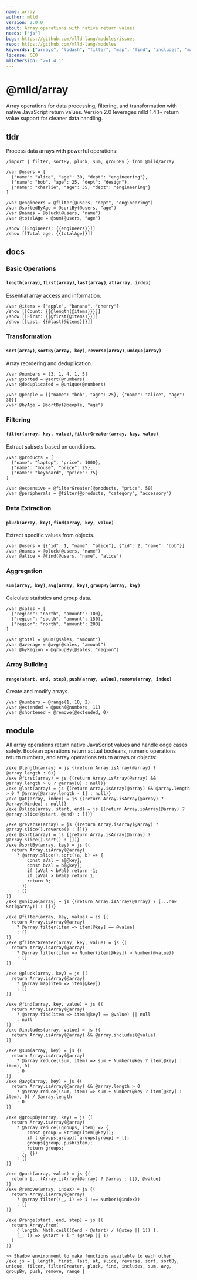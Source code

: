 ```yaml
---
name: array
author: mlld
version: 2.0.0
about: Array operations with native return values
needs: ["js"]
bugs: https://github.com/mlld-lang/modules/issues
repo: https://github.com/mlld-lang/modules
keywords: ["arrays", "lodash", "filter", "map", "find", "includes", "math", "range", "zip", "range", "chunk"]
license: CC0
mlldVersion: ">=1.4.1"
---
```


# @mlld/array

Array operations for data processing, filtering, and transformation with native JavaScript return values. Version 2.0 leverages mlld 1.4.1+ return value support for cleaner data handling.

## tldr

Process data arrays with powerful operations:

```mlld
/import { filter, sortBy, pluck, sum, groupBy } from @mlld/array

/var @users = [
  {"name": "alice", "age": 30, "dept": "engineering"},
  {"name": "bob", "age": 25, "dept": "design"},
  {"name": "charlie", "age": 35, "dept": "engineering"}
]

/var @engineers = @filter(@users, "dept", "engineering")
/var @sortedByAge = @sortBy(@users, "age")
/var @names = @pluck(@users, "name")
/var @totalAge = @sum(@users, "age")

/show [[Engineers: {{engineers}}]]
/show [[Total age: {{totalAge}}]]
```

## docs

### Basic Operations

#### `length(array)`, `first(array)`, `last(array)`, `at(array, index)`

Essential array access and information.

```mlld
/var @items = ["apple", "banana", "cherry"]
/show [[Count: {{@length(@items)}}]]
/show [[First: {{@first(@items)}}]]
/show [[Last: {{@last(@items)}}]]
```

### Transformation

#### `sort(array)`, `sortBy(array, key)`, `reverse(array)`, `unique(array)`

Array reordering and deduplication.

```mlld
/var @numbers = [3, 1, 4, 1, 5]
/var @sorted = @sort(@numbers)
/var @deduplicated = @unique(@numbers)

/var @people = [{"name": "bob", "age": 25}, {"name": "alice", "age": 30}]
/var @byAge = @sortBy(@people, "age")
```

### Filtering

#### `filter(array, key, value)`, `filterGreater(array, key, value)`

Extract subsets based on conditions.

```mlld
/var @products = [
  {"name": "laptop", "price": 1000},
  {"name": "mouse", "price": 25},
  {"name": "keyboard", "price": 75}
]

/var @expensive = @filterGreater(@products, "price", 50)
/var @peripherals = @filter(@products, "category", "accessory")
```

### Data Extraction

#### `pluck(array, key)`, `find(array, key, value)`

Extract specific values from objects.

```mlld
/var @users = [{"id": 1, "name": "alice"}, {"id": 2, "name": "bob"}]
/var @names = @pluck(@users, "name")
/var @alice = @find(@users, "name", "alice")
```

### Aggregation

#### `sum(array, key)`, `avg(array, key)`, `groupBy(array, key)`

Calculate statistics and group data.

```mlld
/var @sales = [
  {"region": "north", "amount": 100},
  {"region": "south", "amount": 150},
  {"region": "north", "amount": 200}
]

/var @total = @sum(@sales, "amount")
/var @average = @avg(@sales, "amount")
/var @byRegion = @groupBy(@sales, "region")
```

### Array Building

#### `range(start, end, step)`, `push(array, value)`, `remove(array, index)`

Create and modify arrays.

```mlld
/var @numbers = @range(1, 10, 2)
/var @extended = @push(@numbers, 11)
/var @shortened = @remove(@extended, 0)
```

## module

All array operations return native JavaScript values and handle edge cases safely. Boolean operations return actual booleans, numeric operations return numbers, and array operations return arrays or objects:

```mlld-run
/exe @length(array) = js {(return Array.isArray(@array) ? @array.length : 0)}
/exe @first(array) = js {(return Array.isArray(@array) && @array.length > 0 ? @array[0] : null)}
/exe @last(array) = js {(return Array.isArray(@array) && @array.length > 0 ? @array[@array.length - 1] : null)}
/exe @at(array, index) = js {(return Array.isArray(@array) ? @array[@index] : null)}
/exe @slice(array, start, end) = js {(return Array.isArray(@array) ? @array.slice(@start, @end) : [])}

/exe @reverse(array) = js {(return Array.isArray(@array) ? @array.slice().reverse() : [])}
/exe @sort(array) = js {(return Array.isArray(@array) ? @array.slice().sort() : [])}
/exe @sortBy(array, key) = js {(
  return Array.isArray(@array) 
    ? @array.slice().sort((a, b) => {
        const aVal = a[@key];
        const bVal = b[@key];
        if (aVal < bVal) return -1;
        if (aVal > bVal) return 1;
        return 0;
      })
    : []
)}
/exe @unique(array) = js {(return Array.isArray(@array) ? [...new Set(@array)] : [])}

/exe @filter(array, key, value) = js {(
  return Array.isArray(@array) 
    ? @array.filter(item => item[@key] == @value)
    : []
)}
/exe @filterGreater(array, key, value) = js {(
  return Array.isArray(@array) 
    ? @array.filter(item => Number(item[@key]) > Number(@value))
    : []
)}

/exe @pluck(array, key) = js {(
  return Array.isArray(@array) 
    ? @array.map(item => item[@key])
    : []
)}

/exe @find(array, key, value) = js {(
  return Array.isArray(@array) 
    ? @array.find(item => item[@key] == @value) || null
    : null
)}
/exe @includes(array, value) = js {(
  return Array.isArray(@array) && @array.includes(@value)
)}

/exe @sum(array, key) = js {(
  return Array.isArray(@array) 
    ? @array.reduce((sum, item) => sum + Number(@key ? item[@key] : item), 0)
    : 0
)}
/exe @avg(array, key) = js {(
  return Array.isArray(@array) && @array.length > 0
    ? @array.reduce((sum, item) => sum + Number(@key ? item[@key] : item), 0) / @array.length
    : 0
)}

/exe @groupBy(array, key) = js {(
  return Array.isArray(@array) 
    ? @array.reduce((groups, item) => {
        const group = String(item[@key]);
        if (!groups[group]) groups[group] = [];
        groups[group].push(item);
        return groups;
      }, {})
    : {}
)}

/exe @push(array, value) = js {(
  return [...(Array.isArray(@array) ? @array : []), @value]
)}
/exe @remove(array, index) = js {(
  return Array.isArray(@array) 
    ? @array.filter((_, i) => i !== Number(@index))
    : []
)}

/exe @range(start, end, step) = js {(
  return Array.from(
    { length: Math.ceil((@end - @start) / (@step || 1)) },
    (_, i) => @start + i * (@step || 1)
  )
)}

>> Shadow environment to make functions available to each other
/exe js = { length, first, last, at, slice, reverse, sort, sortBy, unique, filter, filterGreater, pluck, find, includes, sum, avg, groupBy, push, remove, range }
```